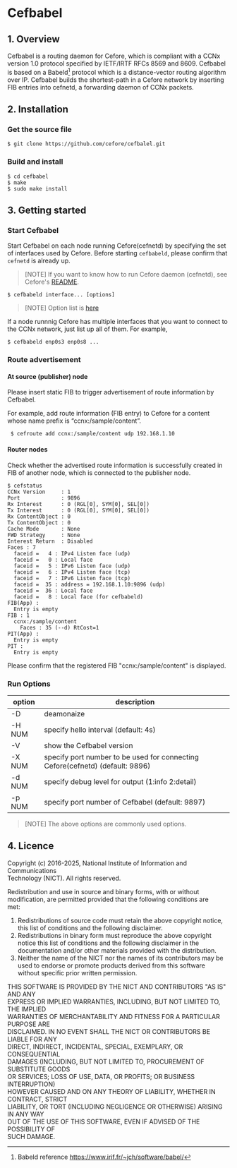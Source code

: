 
# Cefbabel

## 1. Overview
Cefbabel is a routing daemon for Cefore, which is compliant with a CCNx version 1.0 protocol specified by IETF/IRTF RFCs 8569 and 8609. Cefbabel is based on a Babeld[^1] protocol which is a distance-vector routing algorithm over IP. Cefbabel builds the shortest-path in a Cefore network by inserting FIB entries into cefnetd, a forwarding daemon of CCNx packets.  

[^1]: Babeld reference https://www.irif.fr/~jch/software/babel/  

## 2. Installation

### Get the source file
```console
$ git clone https://github.com/cefore/cefbalel.git
```
### Build and install
```console
$ cd cefbabel
$ make
$ sudo make install
```

## 3. Getting started

### Start Cefbabel

Start Cefbabel on each node running Cefore(cefnetd) by specifying the set of interfaces used by Cefore. Before starting ```cefbabeld```, please confirm that ```cefnetd``` is already up.
> [NOTE] If you want to know how to run Cefore daemon (cefnetd), see Cefore's [README](https://github.com/cefore).  

```console
$ cefbabeld interface... [options]
```
> [NOTE] Option list is [here](#run-options)

If a node runnnig Cefore has multiple interfaces that you want to connect to the CCNx network, just list up all of them. For example, 
```console
$ cefbabeld enp0s3 enp0s8 ...
```

### Route advertisement
#### At source (publisher) node
Please insert static FIB to trigger advertisement of route information by Cefbabel.

For example, add route information (FIB entry) to Cefore for a content whose name prefix is “ccnx:/sample/content”.
```console
 $ cefroute add ccnx:/sample/content udp 192.168.1.10
```
#### Router nodes
Check whether the advertised route information is successfully created in FIB of another node, which is connected to the publisher node.
```console
$ cefstatus
CCNx Version     : 1
Port             : 9896
Rx Interest      : 0 (RGL[0], SYM[0], SEL[0])
Tx Interest      : 0 (RGL[0], SYM[0], SEL[0])
Rx ContentObject : 0
Tx ContentObject : 0
Cache Mode       : None
FWD Strategy     : None
Interest Return  : Disabled
Faces : 7
  faceid =   4 : IPv4 Listen face (udp)
  faceid =   0 : Local face
  faceid =   5 : IPv6 Listen face (udp)
  faceid =   6 : IPv4 Listen face (tcp)
  faceid =   7 : IPv6 Listen face (tcp)
  faceid =  35 : address = 192.168.1.10:9896 (udp)
  faceid =  36 : Local face
  faceid =   8 : Local face (for cefbabeld)
FIB(App) :
  Entry is empty
FIB : 1
  ccnx:/sample/content
    Faces : 35 (--d) RtCost=1
PIT(App) :
  Entry is empty
PIT :
  Entry is empty
```
Please confirm that the registered FIB "ccnx:/sample/content" is displayed.

### Run Options

| option | description                                         |
| ------ | --------------------------------------------------- |
| -D     | deamonaize                                          |
| -H NUM | specify hello interval (default: 4s)                |
| -V     | show the Cefbabel version                           |
| -X NUM | specify port number to be used for connecting Cefore(cefnetd) (default: 9896)   |
| -d NUM | specify debug level for output (1:info 2:detail)    |
| -p NUM | specify port number of Cefbabel (default: 9897)     |

> [NOTE]  The above options are commonly used options.

## 4. Licence
Copyright (c) 2016-2025, National Institute of Information and Communications  
Technology (NICT). All rights reserved.

Redistribution and use in source and binary forms, with or without  
modification, are permitted provided that the following conditions are  
met:  
1. Redistributions of source code must retain the above copyright notice,  
   this list of conditions and the following disclaimer.  
2. Redistributions in binary form must reproduce the above copyright  
   notice this list of conditions and the following disclaimer in the  
   documentation and/or other materials provided with the distribution.  
3. Neither the name of the NICT nor the names of its contributors may be  
   used to endorse or promote products derived from this software  
   without specific prior written permission.  

THIS SOFTWARE IS PROVIDED BY THE NICT AND CONTRIBUTORS "AS IS" AND ANY  
EXPRESS OR IMPLIED WARRANTIES, INCLUDING, BUT NOT LIMITED TO, THE IMPLIED  
WARRANTIES OF MERCHANTABILITY AND FITNESS FOR A PARTICULAR PURPOSE ARE  
DISCLAIMED. IN NO EVENT SHALL THE NICT OR CONTRIBUTORS BE LIABLE FOR ANY  
DIRECT, INDIRECT, INCIDENTAL, SPECIAL, EXEMPLARY, OR CONSEQUENTIAL  
DAMAGES (INCLUDING, BUT NOT LIMITED TO, PROCUREMENT OF SUBSTITUTE GOODS  
OR SERVICES; LOSS OF USE, DATA, OR PROFITS; OR BUSINESS INTERRUPTION)  
HOWEVER CAUSED AND ON ANY THEORY OF LIABILITY, WHETHER IN CONTRACT, STRICT  
LIABILITY, OR TORT (INCLUDING NEGLIGENCE OR OTHERWISE) ARISING IN ANY WAY  
OUT OF THE USE OF THIS SOFTWARE, EVEN IF ADVISED OF THE POSSIBILITY OF  
SUCH DAMAGE.  

